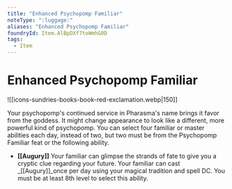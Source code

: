 ```yaml
---
title: "Enhanced Psychopomp Familiar"
noteType: ":luggage:"
aliases: "Enhanced Psychopomp Familiar"
foundryId: Item.AlBpDXf7toWmhG0D
tags:
  - Item
---
```


# Enhanced Psychopomp Familiar
![[icons-sundries-books-book-red-exclamation.webp|150]]

Your psychopomp's continued service in Pharasma's name brings it favor from the goddess. It might change appearance to look like a different, more powerful kind of psychopomp. You can select four familiar or master abilities each day, instead of two, but two must be from the Psychopomp Familiar feat or the following ability.

*   **[[Augury]]** Your familiar can glimpse the strands of fate to give you a cryptic clue regarding your future. Your familiar can cast _[[Augury]]_once per day using your magical tradition and spell DC. You must be at least 8th level to select this ability.
